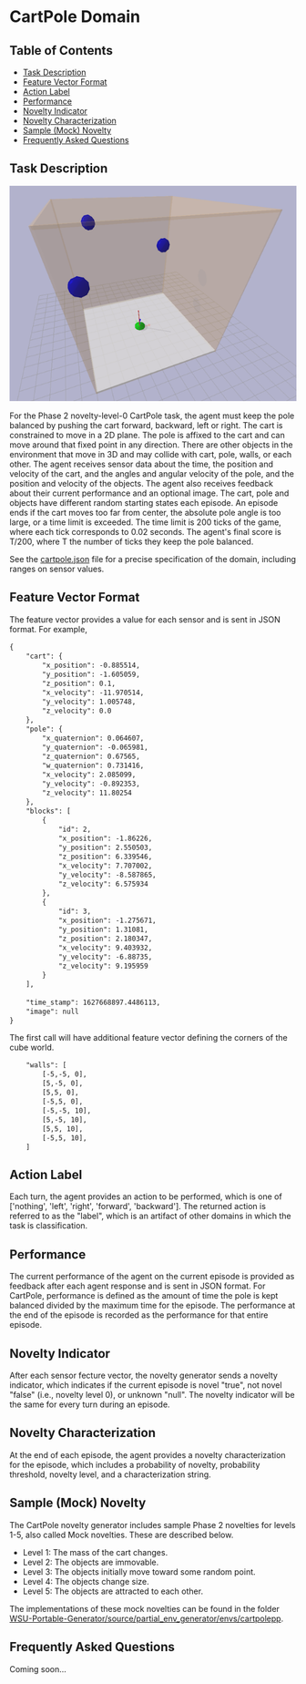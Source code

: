 # CartPole Domain

## Table of Contents

* [Task Description](#taskdescription)
* [Feature Vector Format](#featurevectorformat)
* [Action Label](#actionlabel)
* [Performance](#performance)
* [Novelty Indicator](#noveltyindicator)
* [Novelty Characterization](#noveltycharacterization)
* [Sample (Mock) Novelty](#samplemocknovelty)
* [Frequently Asked Questions](#faq)

<a name="taskdescription">

## Task Description

![CartPole World](cartpole.png)

For the Phase 2 novelty-level-0 CartPole task, the agent must keep the pole balanced
by pushing the cart forward, backward, left or right. The cart is constrained to move
in a 2D plane. The pole is affixed to the cart and can move around that fixed point
in any direction. There are other objects in the environment that move in 3D and may
collide with cart, pole, walls, or each other. The agent receives sensor
data about the time, the position and velocity of the cart, and the angles and
angular velocity of the pole, and the position and velocity of the objects. The agent
also receives feedback about their current performance and an optional image. The
cart, pole and objects have different random starting states each episode. An episode ends
if the cart moves too far from center, the absolute pole angle is too large,
or a time limit is exceeded. The time limit is 200 ticks of the game, where each tick
corresponds to 0.02 seconds. The agent's final score is T/200, where T the number of
ticks they keep the pole balanced.

See the [cartpole.json](cartpole.json) file for a precise specification of the
domain, including ranges on sensor values.

<a name="featurevectorformat">

## Feature Vector Format

The feature vector provides a value for each sensor and is sent in JSON format.
For example,

```
{
    "cart": {
        "x_position": -0.885514,
        "y_position": -1.605059,
        "z_position": 0.1,
        "x_velocity": -11.970514,
        "y_velocity": 1.005748,
        "z_velocity": 0.0
    },
    "pole": {
        "x_quaternion": 0.064607,
        "y_quaternion": -0.065981,
        "z_quaternion": 0.67565,
        "w_quaternion": 0.731416,
        "x_velocity": 2.085099,
        "y_velocity": -0.892353,
        "z_velocity": 11.80254
    },
    "blocks": [
        {
            "id": 2,
            "x_position": -1.86226,
            "y_position": 2.550503,
            "z_position": 6.339546,
            "x_velocity": 7.707002,
            "y_velocity": -8.587865,
            "z_velocity": 6.575934
        },
        {
            "id": 3,
            "x_position": -1.275671,
            "y_position": 1.31081,
            "z_position": 2.180347,
            "x_velocity": 9.403932,
            "y_velocity": -6.88735,
            "z_velocity": 9.195959
        }
    ],

    "time_stamp": 1627668897.4486113,
    "image": null
}

```
The first call will have additional feature vector defining the corners of the cube world.

```
    "walls": [
        [-5,-5, 0],
        [5,-5, 0],
        [5,5, 0],
        [-5,5, 0],
        [-5,-5, 10],
        [5,-5, 10],
        [5,5, 10],
        [-5,5, 10],
    ]
```

<a name="actionlabel">

## Action Label

Each turn, the agent provides an action to be performed, which is one of
['nothing', 'left', 'right', 'forward', 'backward']. The returned action is
referred to as the "label", which is an artifact of other domains in which
the task is classification.

<a name="performance">

## Performance

The current performance of the agent on the current episode is provided as
feedback after each agent response and is sent in JSON format. For CartPole,
performance is defined as the amount of time the pole is kept balanced
divided by the maximum time for the episode. The performance at the end of
the episode is recorded as the performance for that entire episode.

<a name="noveltyindicator">

## Novelty Indicator

After each sensor fecture vector, the novelty generator sends a novelty
indicator, which indicates if the current episode is novel "true", not novel
"false" (i.e., novelty level 0), or unknown "null". The novelty indicator will
be the same for every turn during an episode.

<a name="noveltycharacterization">

## Novelty Characterization

At the end of each episode, the agent provides a novelty characterization
for the episode, which includes a probability of novelty, probability threshold,
novelty level, and a characterization string.

<a name="samplemocknovelty">

## Sample (Mock) Novelty

The CartPole novelty generator includes sample Phase 2 novelties for levels 1-5,
also called Mock novelties. These are described below.

* Level 1: The mass of the cart changes.
* Level 2: The objects are immovable.
* Level 3: The objects initially move toward some random point.
* Level 4: The objects change size.
* Level 5: The objects are attracted to each other.

The implementations of these mock novelties can be found in the folder
[WSU-Portable-Generator/source/partial_env_generator/envs/cartpolepp](https://github.com/holderlb/WSU-SAILON-NG/tree/master/WSU-Portable-Generator/source/partial_env_generator/envs/cartpolepp).

<a name="faq">

## Frequently Asked Questions

Coming soon...

